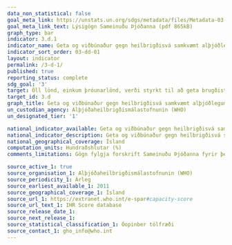 ```yaml
---
data_non_statistical: false
goal_meta_link: https://unstats.un.org/sdgs/metadata/files/Metadata-03-0D-01.pdf
goal_meta_link_text: Lýsigögn Sameinuðu Þjóðanna (pdf 865kB)
graph_type: bar
indicator: 3.d.1
indicator_name: Geta og viðbúnaður gegn heilbrigðisvá samkvæmt alþjóðlegum heilbrigðisreglum (IHR).
indicator_sort_order: 03-dd-01
layout: indicator
permalink: /3-d-1/
published: true
reporting_status: complete
sdg_goal: '3'
target: Öll lönd, einkum þróunarlönd, verði styrkt til að geta brugðist skjótt við og haft hemil á alvarlegri heilsuvá innan lands og á heimsvísu.
target_id: 3.d
graph_title: Geta og viðbúnaður gegn heilbrigðisvá samkvæmt alþjóðlegum heilbrigðisreglum (IHR).
un_custodian_agency: Alþjóðaheilbrigðismálastofnunin (WHO)
un_designated_tier: '1'

national_indicator_available: Geta og viðbúnaður gegn heilbrigðisvá samkvæmt alþjóðlegum heilbrigðisreglum (IHR).
national_indicator_description: Geta og viðbúnaður gegn heilbrigðisvá samkvæmt alþjóðlegum heilbrigðisreglum (IHR) eftir tegund. 
national_geographical_coverage: Ísland
computation_units: Hundraðshlutar (%)
comments_limitations: Gögn fylgja forskrift Sameinuðu Þjóðanna fyrir þennan mælikvarða. Þessi mælikvarði var ekki fundinn í samstarfi við sérfræðinga í málefninu.

source_active_1: true
source_organisation_1: Alþjóðaheilbrigðismálastofnunin (WHO)
source_periodicity_1: Árleg
source_earliest_available_1: 2011
source_geographical_coverage_1: Ísland 
source_url_1: https://extranet.who.int/e-spar#capacity-score
source_url_text_1: IHR Score database
source_release_date_1: 
source_next_release_1: 
source_statistical_classification_1: Óopinber tölfræði 
source_contact_1: gho_info@who.int
---
```

